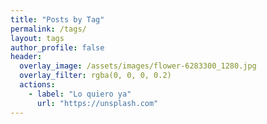 ```yaml
---
title: "Posts by Tag"
permalink: /tags/
layout: tags
author_profile: false
header:
  overlay_image: /assets/images/flower-6283300_1280.jpg
  overlay_filter: rgba(0, 0, 0, 0.2)
  actions:
    - label: "Lo quiero ya"
      url: "https://unsplash.com"
---
```

